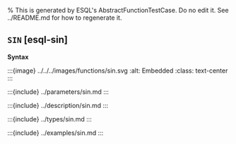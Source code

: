 % This is generated by ESQL's AbstractFunctionTestCase. Do no edit it. See ../README.md for how to regenerate it.

## `SIN` [esql-sin]

**Syntax**

:::{image} ../../../images/functions/sin.svg
:alt: Embedded
:class: text-center
:::


:::{include} ../parameters/sin.md
:::

:::{include} ../description/sin.md
:::

:::{include} ../types/sin.md
:::

:::{include} ../examples/sin.md
:::
